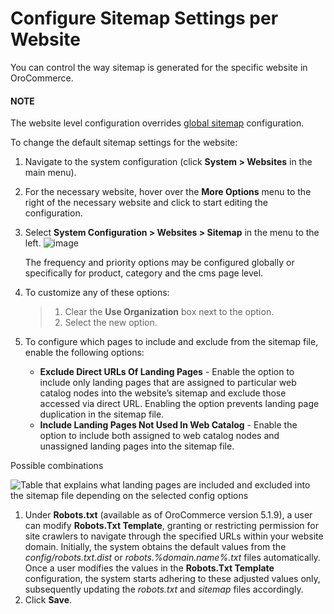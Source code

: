 <a id="sys-websites-sysconfig-websites-sitemap"></a>

# Configure Sitemap Settings per Website

You can control the way sitemap is generated for the specific website in OroCommerce.

#### NOTE
The website level configuration overrides [global sitemap](../../../../configuration/system/websites/global-sitemap.md#sys-config-sysconfig-websites-sitemap) configuration.

To change the default sitemap settings for the website:

1. Navigate to the system configuration (click **System > Websites** in the main menu).
2. For the necessary website, hover over the <i class="fa fa-ellipsis-h fa-lg" aria-hidden="true"></i> **More Options** menu to the right of the necessary website and click <i class="fas fa-cog" aria-hidden="true"></i> to start editing the configuration.
3. Select **System Configuration > Websites > Sitemap** in the menu to the left.
   ![image](user/img/system/websites/web_configuration/website-sitemaps.png)

   The frequency and priority options may be configured globally or specifically for product, category and the cms page level.
4. To customize any of these options:
   > 1. Clear the **Use Organization** box next to the option.
   > 2. Select the new option.
5. To configure which pages to include and exclude from the sitemap file, enable the following options:
   * **Exclude Direct URLs Of Landing Pages** - Enable the option to include only landing pages that are assigned to particular web catalog nodes into the website’s sitemap and exclude those accessed via direct URL. Enabling the option prevents landing page duplication in the sitemap file.
   * **Include Landing Pages Not Used In Web Catalog** - Enable the option to include both assigned to web catalog nodes and unassigned landing pages into the sitemap file.

Possible combinations

![Table that explains what landing pages are included and excluded into the sitemap file depending on the selected config options](user/img/system/config_system/sitemap-config-options.png)
1. Under **Robots.txt** (available as of OroCommerce version 5.1.9), a user can modify **Robots.Txt Template**, granting or restricting permission for site crawlers to navigate through the specified URLs within your website domain. Initially, the system obtains the default values from the *config/robots.txt.dist* or *robots.%domain.name%.txt* files automatically. Once a user modifies the values in the **Robots.Txt Template** configuration, the system starts adhering to these adjusted values only, subsequently updating the *robots.txt* and *sitemap* files accordingly.
2. Click **Save**.

<!-- finish -->
<!-- fa-bars = fa-navicon -->
<!-- Ic Tiles is used as Set As Default in saved views, and as tiles in display layout options -->
<!-- IcPencil refers to Rename in Commerce and Inline Editing in CRM -->
<!-- Check mark in the square. -->
<!-- SortDesc is also used as drop-down arrow -->
